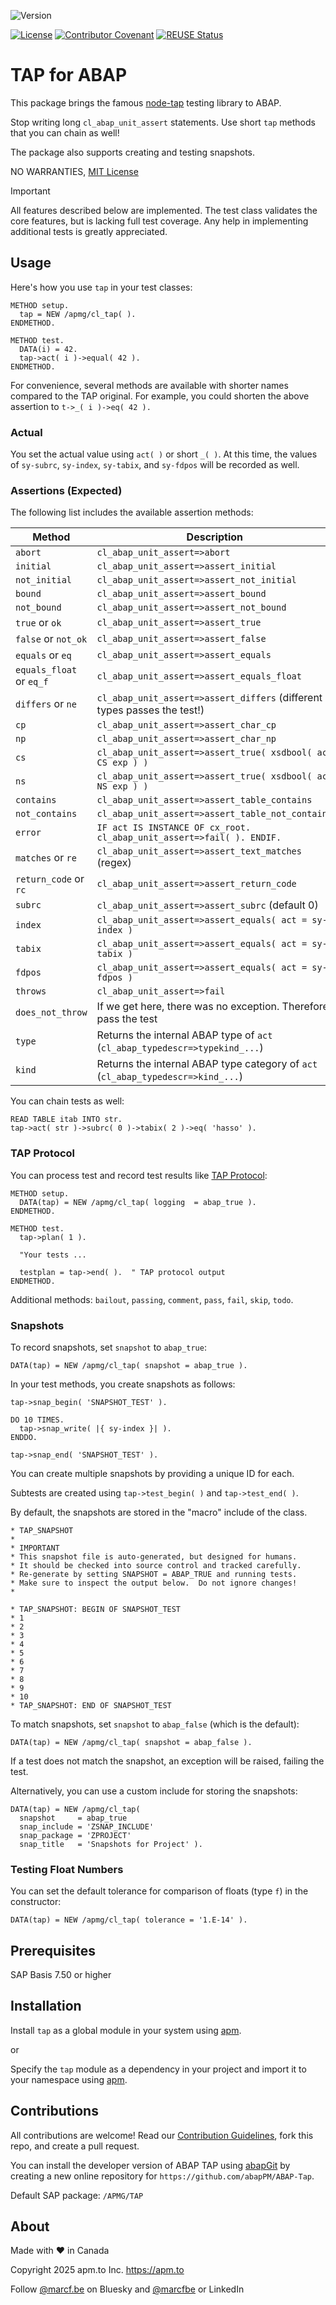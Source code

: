 ![Version](https://img.shields.io/endpoint?url=https://shield.abappm.com/github/abapPM/ABAP-Tap/src/%2523apmg%2523cl_tap.clas.abap/c_version&label=Version&color=blue)

[![License](https://img.shields.io/github/license/abapPM/ABAP-Tap?label=License&color=success)](https://github.com/abapPM/ABAP-Tap/blob/main/LICENSE)
[![Contributor Covenant](https://img.shields.io/badge/Contributor%20Covenant-2.1-4baaaa.svg?color=success)](https://github.com/abapPM/.github/blob/main/CODE_OF_CONDUCT.md)
[![REUSE Status](https://api.reuse.software/badge/github.com/abapPM/ABAP-Tap)](https://api.reuse.software/info/github.com/abapPM/ABAP-Tap)

# TAP for ABAP

This package brings the famous [node-tap](https://node-tap.org/) testing library to ABAP.

Stop writing long `cl_abap_unit_assert` statements. Use short `tap` methods that you can chain as well!

The package also supports creating and testing snapshots.

NO WARRANTIES, [MIT License](https://github.com/abapPM/ABAP-Tap/blob/main/LICENSE)

> [!IMPORTANT]
> All features described below are implemented.
> The test class validates the core features, but is lacking full test coverage.
> Any help in implementing additional tests is greatly appreciated.

## Usage

Here's how you use `tap` in your test classes:

```abap
METHOD setup.
  tap = NEW /apmg/cl_tap( ).
ENDMETHOD.

METHOD test.
  DATA(i) = 42.
  tap->act( i )->equal( 42 ).
ENDMETHOD.
```

For convenience, several methods are available with shorter names compared to the TAP original. For example, you could shorten the above assertion to `t->_( i )->eq( 42 ).`

### Actual

You set the actual value using `act( )` or short `_( )`. At this time, the values of `sy-subrc`, `sy-index`, `sy-tabix`, and `sy-fdpos` will be recorded as well.

### Assertions (Expected)

The following list includes the available assertion methods:

Method                   | Description
-------------------------|------------------------
`abort`                  | `cl_abap_unit_assert=>abort`
`initial`                | `cl_abap_unit_assert=>assert_initial`
`not_initial`            | `cl_abap_unit_assert=>assert_not_initial`
`bound`                  | `cl_abap_unit_assert=>assert_bound`
`not_bound`              | `cl_abap_unit_assert=>assert_not_bound`
`true` or `ok`           | `cl_abap_unit_assert=>assert_true`
`false` or `not_ok`      | `cl_abap_unit_assert=>assert_false`
`equals` or `eq`         | `cl_abap_unit_assert=>assert_equals`
`equals_float` or `eq_f` | `cl_abap_unit_assert=>assert_equals_float`
`differs` or `ne`        | `cl_abap_unit_assert=>assert_differs` (different types passes the test!)
`cp`                     | `cl_abap_unit_assert=>assert_char_cp`
`np`                     | `cl_abap_unit_assert=>assert_char_np`
`cs`                     | `cl_abap_unit_assert=>assert_true( xsdbool( act CS exp ) )`
`ns`                     | `cl_abap_unit_assert=>assert_true( xsdbool( act NS exp ) )`
`contains`               | `cl_abap_unit_assert=>assert_table_contains`
`not_contains`           | `cl_abap_unit_assert=>assert_table_not_contains`
`error`                  | `IF act IS INSTANCE OF cx_root. cl_abap_unit_assert=>fail( ). ENDIF.`
`matches` or `re`        | `cl_abap_unit_assert=>assert_text_matches` (regex)
`return_code` or `rc`    | `cl_abap_unit_assert=>assert_return_code`
`subrc`                  | `cl_abap_unit_assert=>assert_subrc` (default 0)
`index`                  | `cl_abap_unit_assert=>assert_equals( act = sy-index )`
`tabix`                  | `cl_abap_unit_assert=>assert_equals( act = sy-tabix )`
`fdpos`                  | `cl_abap_unit_assert=>assert_equals( act = sy-fdpos )`
`throws`                 | `cl_abap_unit_assert=>fail`
`does_not_throw`         | If we get here, there was no exception. Therefore, pass the test
`type`                   | Returns the internal ABAP type of `act` (`cl_abap_typedescr=>typekind_...`)
`kind`                   | Returns the internal ABAP type category of `act` (`cl_abap_typedescr=>kind_...`)

You can chain tests as well:

```abap
READ TABLE itab INTO str.
tap->act( str )->subrc( 0 )->tabix( 2 )->eq( 'hasso' ).
```

### TAP Protocol

You can process test and record test results like [TAP Protocol](https://node-tap.org/tap-format/):

```abap
METHOD setup.
  DATA(tap) = NEW /apmg/cl_tap( logging  = abap_true ).
ENDMETHOD.

METHOD test.
  tap->plan( 1 ).

  "Your tests ...

  testplan = tap->end( ).  " TAP protocol output
ENDMETHOD.
```

Additional methods: `bailout`, `passing`, `comment`, `pass`, `fail`, `skip`, `todo`.

### Snapshots

To record snapshots, set `snapshot` to `abap_true`:

```abap
DATA(tap) = NEW /apmg/cl_tap( snapshot = abap_true ).
```

In your test methods, you create snapshots as follows:

```abap
tap->snap_begin( 'SNAPSHOT_TEST' ).

DO 10 TIMES.
  tap->snap_write( |{ sy-index }| ).
ENDDO.

tap->snap_end( 'SNAPSHOT_TEST' ).
```

You can create multiple snapshots by providing a unique ID for each.

Subtests are created using `tap->test_begin( )` and `tap->test_end( )`.

By default, the snapshots are stored in the "macro" include of the class.

```
* TAP_SNAPSHOT
*
* IMPORTANT
* This snapshot file is auto-generated, but designed for humans.
* It should be checked into source control and tracked carefully.
* Re-generate by setting SNAPSHOT = ABAP_TRUE and running tests.
* Make sure to inspect the output below.  Do not ignore changes!
*

* TAP_SNAPSHOT: BEGIN OF SNAPSHOT_TEST
* 1
* 2
* 3
* 4
* 5
* 6
* 7
* 8
* 9
* 10
* TAP_SNAPSHOT: END OF SNAPSHOT_TEST
```

To match snapshots, set `snapshot` to `abap_false` (which is the default):

```abap
DATA(tap) = NEW /apmg/cl_tap( snapshot = abap_false ).
```

If a test does not match the snapshot, an exception will be raised, failing the test.

Alternatively, you can use a custom include for storing the snapshots:

```abap
DATA(tap) = NEW /apmg/cl_tap(
  snapshot     = abap_true
  snap_include = 'ZSNAP_INCLUDE'
  snap_package = 'ZPROJECT'
  snap_title   = 'Snapshots for Project' ).
```

### Testing Float Numbers

You can set the default tolerance for comparison of floats (type `f`) in the constructor:

```abap
DATA(tap) = NEW /apmg/cl_tap( tolerance = '1.E-14' ).
```

## Prerequisites

SAP Basis 7.50 or higher

## Installation

Install `tap` as a global module in your system using [apm](https://abappm.com).

or

Specify the `tap` module as a dependency in your project and import it to your namespace using [apm](https://abappm.com).

## Contributions

All contributions are welcome! Read our [Contribution Guidelines](https://github.com/abapPM/ABAP-Tap/blob/main/CONTRIBUTING.md), fork this repo, and create a pull request.

You can install the developer version of ABAP TAP using [abapGit](https://github.com/abapGit/abapGit) by creating a new online repository for `https://github.com/abapPM/ABAP-Tap`.

Default SAP package: `/APMG/TAP`

## About

Made with ❤ in Canada

Copyright 2025 apm.to Inc. <https://apm.to>

Follow [@marcf.be](https://bsky.app/profile/marcf.be) on Bluesky and [@marcfbe](https://linkedin.com/in/marcfbe) or LinkedIn
